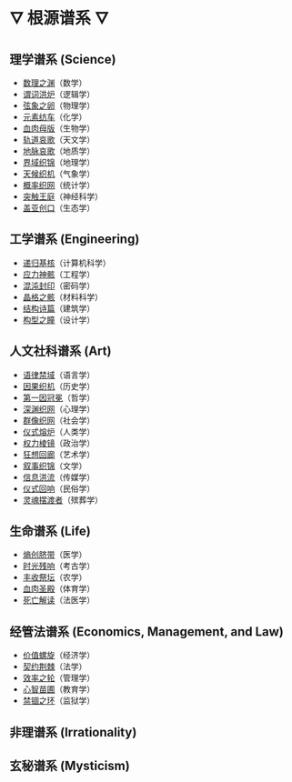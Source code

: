 # 🜄 根源谱系 🜄

## 理学谱系 (Science)

*   [数理之渊](math-abyss\math-abyss.md)（数学）
*   [谓词洪炉](predicate-forge\predicate-forge.md)（逻辑学）
*   [弦象之卵](string-egg\index.md)（物理学）
*   [元素纺车](element-spindle\index.md)（化学）
*   [血肉母版](flesh-matrix\index.md)（生物学）
*   [轨道哀歌](orbit-lament\index.md)（天文学）
*   [地脉哀歌](vein-lament\index.md)（地质学）
*   [界域织锦](realm-tapestry\index.md)（地理学）
*   [天候织机](climate-loom\index.md)（气象学）
*   [概率织网](delusion-gallery\index.md)（统计学）
*   [突触王庭](synapse-court\index.md)（神经科学）
*   [盖亚创口](gaia-wound\index.md)（生态学）

## 工学谱系 (Engineering)

*   [递归基核](recursive-core\recursive-core.md)（计算机科学）
*   [应力神骸](stress-relic\index.md)（工程学）
*   [混沌封印](chaos-seal\index.md)（密码学）
*   [晶格之骸](lattice-relic\index.md)（材料科学）
*   [结构诗篇](structure-poem\index.md)（建筑学）
*   [构型之瞳](form-eye\index.md)（设计学）

## 人文社科谱系 (Art)

*   [语律禁域](lingua-prison\index.md)（语言学）
*   [因果织机](causality-loom\index.md)（历史学）
*   [第一因冠冕](first-cause\index.md)（哲学）
*   [深渊织网](abyss-web\index.md)（心理学）
*   [群像织网](collective-web\index.md)（社会学）
*   [仪式熔炉](ritual-crucible\index.md)（人类学）
*   [权力棱镜](power-prism\index.md)（政治学）
*   [狂想回廊](delusion-gallery\index.md)（艺术学）
*   [叙事织锦](narrative-tapestry\index.md)（文学）
*   [信息洪流](information-torrent\index.md)（传媒学）
*   [仪式回响](ritual-echo\index.md)（民俗学）
*   [灵魂摆渡者](soul-ferryman\index.md)（殡葬学）

## 生命谱系 (Life)

*   [熵创脐带](entropy-cord\index.md)（医学）
*   [时光残响](time-echo\index.md)（考古学）
*   [丰收祭坛](harvest-altar\index.md)（农学）
*   [血肉圣殿](flesh-sanctuary\index.md)（体育学）
*   [死亡解读](death-reader\index.md)（法医学）

## 经管法谱系 (Economics, Management, and Law)

*   [价值螺旋](value-spiral\index.md)（经济学）
*   [契约荆棘](oath-thorn\index.md)（法学）
*   [效率之轮](efficiency-wheel\index.md)（管理学）
*   [心智苗圃](mind-nursery\index.md)（教育学）
*   [禁锢之环](confinement-ring\index.md)（监狱学）

## 非理谱系 (Irrationality)

## 玄秘谱系 (Mysticism)